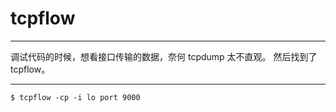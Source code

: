 # tcpflow

---

调试代码的时候，想看接口传输的数据，奈何 tcpdump 太不直观。
然后找到了 tcpflow。

---

```
$ tcpflow -cp -i lo port 9000
```
